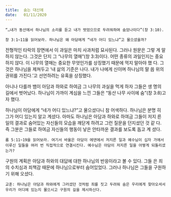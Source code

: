 ```yaml
---
title:  숨는 대신에
date:   01/11/2020
---
```


`“…내가 동산에서 하나님의 소리를 듣고 내가 벗었으므로 두려워하여 숨었나이다”(창 3:10).`

`창 3:1~11을 읽어보라. 하나님은 왜 아담에게 “네가 어디 있느냐”고 물으셨을까?`

전형적인 타락의 장면에서 이 과일은 마치 사과처럼 묘사된다. 그러나 원문은 그렇 게 말하지 않는다. 그것은 단지 그 “나무의 열매”(창 3:3)이다. 어떤 종류의 과일인지는 중요하지 않다. 이 나무의 열매는 중요한 무엇인가를 상징했기 때문에 먹지 말아야 했 다. 그것은 하나님을 제쳐두고 ‘내 삶의 기준은 나다. 내가 나에게 신이며 하나님의 말 씀 위의 권위를 가진다.’고 선언하려는 유혹을 상징했다.

아니나 다를까 뱀이 아담과 하와로 하여금 그 나무의 과실을 먹게 하자 그들은 생 명의 길에서 벗어났다. 하나님이 가까이 계심을 느낀 그들은 “동산 나무 사이에 숨”(창 3:8)고자 했다.

하나님이 아담에게 “네가 어디 있느냐?”고 물으셨다니 참 어색하다. 하나님은 분명 히 그가 어디 있는지 알고 계셨다. 아마도 하나님은 아담과 하와로 하여금 그들이 저지 른 일의 결과로 숨어있는 자신들의 모습을 깨닫게 하려고 그런 질문을 던지셨던 것 같 다. 즉 그분은 그들로 하여금 자신들의 행동이 낳은 안타까운 결과를 보도록 돕고 계 셨다.

`롬 5:11~19을 읽어보라. 여기서 바울은 아담이 에덴에서 저지른 일과 예수님이 십자 가에서 이루신 일들을 여러 번 직접적으로 연결시킨다. 예수님은 아담이 저지른 일을 어떻게 되돌리셨는가?`

구원의 계획은 아담과 하와의 대답에 대한 하나님의 반응이라고 볼 수 있다. 그들 은 죄의 수치심과 죄책감 때문에 하나님으로부터 숨어있었다. 그러나 하나님은 그들을 구원하기 위해 오셨다.

`교훈: 하나님은 아담과 하와에게 그러셨던 것처럼 죄를 짓고 두려워 숨은 우리에게 찾아오셔서 우리가 어디에 있는지 물으시고 구원의 길을 제시하신다.`